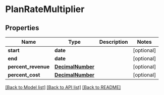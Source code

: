 # PlanRateMultiplier

## Properties
Name | Type | Description | Notes
------------ | ------------- | ------------- | -------------
**start** | **date** |  | [optional] 
**end** | **date** |  | [optional] 
**percent_revenue** | [**DecimalNumber**](DecimalNumber.md) |  | [optional] 
**percent_cost** | [**DecimalNumber**](DecimalNumber.md) |  | [optional] 

[[Back to Model list]](../README.md#documentation-for-models) [[Back to API list]](../README.md#documentation-for-api-endpoints) [[Back to README]](../README.md)


